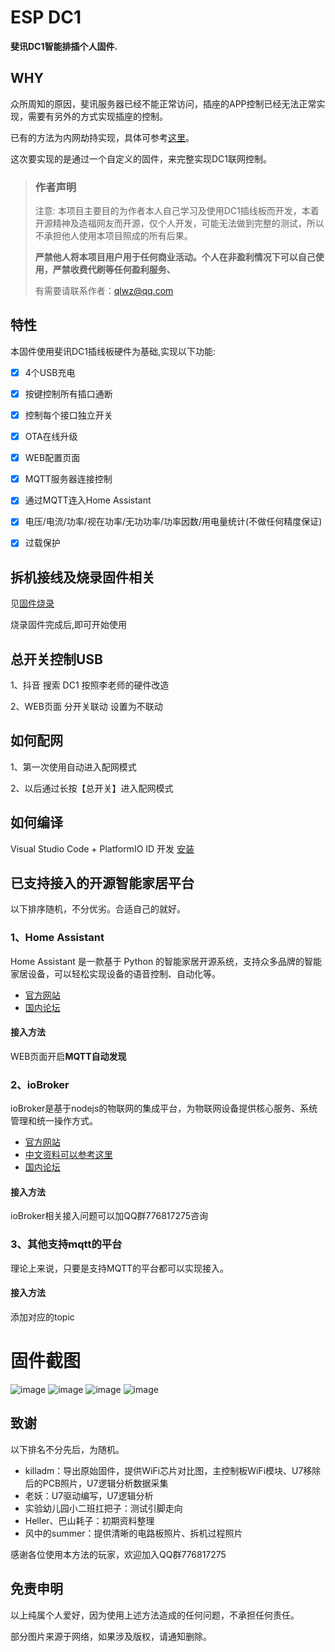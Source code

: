 # ESP DC1
**斐讯DC1智能排插个人固件.**

## WHY
众所周知的原因，斐讯服务器已经不能正常访问，插座的APP控制已经无法正常实现，需要有另外的方式实现插座的控制。

已有的方法为内网劫持实现，具体可参考[这里](https://bbs.hassbian.com/thread-5637-1-1.html)。

这次要实现的是通过一个自定义的固件，来完整实现DC1联网控制。

> ### 作者声明
>
> 注意: 本项目主要目的为作者本人自己学习及使用DC1插线板而开发，本着开源精神及造福网友而开源，仅个人开发，可能无法做到完整的测试，所以不承担他人使用本项目照成的所有后果。
>
> **严禁他人将本项目用户用于任何商业活动。个人在非盈利情况下可以自己使用，严禁收费代刷等任何盈利服务、**
> 
> 有需要请联系作者：qlwz@qq.com


## 特性

本固件使用斐讯DC1插线板硬件为基础,实现以下功能:

- [x] 4个USB充电
- [x] 按键控制所有插口通断
- [x] 控制每个接口独立开关
- [x] OTA在线升级
- [x] WEB配置页面
- [x] MQTT服务器连接控制
- [x] 通过MQTT连入Home Assistant
- [x] 电压/电流/功率/视在功率/无功功率/功率因数/用电量统计(不做任何精度保证)
- [x] 过载保护


## 拆机接线及烧录固件相关

见[固件烧录](固件烧录.md)

烧录固件完成后,即可开始使用

## 总开关控制USB

1、抖音 搜索 DC1 按照李老师的硬件改造

2、WEB页面 分开关联动 设置为不联动

## 如何配网

1、第一次使用自动进入配网模式

2、以后通过长按【总开关】进入配网模式

## 如何编译
Visual Studio Code + PlatformIO ID 开发  [安装](https://www.jianshu.com/p/c36f8be8c87f)

## 已支持接入的开源智能家居平台
以下排序随机，不分优劣。合适自己的就好。

### 1、Home Assistant
Home Assistant 是一款基于 Python 的智能家居开源系统，支持众多品牌的智能家居设备，可以轻松实现设备的语音控制、自动化等。
- [官方网站](https://www.home-assistant.io/)
- [国内论坛](https://bbs.hassbian.com/)

#### 接入方法
WEB页面开启**MQTT自动发现**  

### 2、ioBroker
ioBroker是基于nodejs的物联网的集成平台，为物联网设备提供核心服务、系统管理和统一操作方式。
- [官方网站](http://www.iobroker.net)
- [中文资料可以参考这里](https://doc.iobroker.cn/#/_zh-cn/)
- [国内论坛](https://bbs.iobroker.cn)
#### 接入方法
ioBroker相关接入问题可以加QQ群776817275咨询

### 3、其他支持mqtt的平台
理论上来说，只要是支持MQTT的平台都可以实现接入。

#### 接入方法
添加对应的topic

# 固件截图

![image](http://file.qqlite.cn/esp8266/esp_dc1/file/images/tab1.png)
![image](http://file.qqlite.cn/esp8266/esp_dc1/file/images/tab2.png)
![image](http://file.qqlite.cn/esp8266/esp_dc1/file/images/tab3.png)
![image](http://file.qqlite.cn/esp8266/esp_dc1/file/images/tab4.png)

## 致谢
以下排名不分先后，为随机。
- killadm：导出原始固件，提供WiFi芯片对比图，主控制板WiFi模块、U7移除后的PCB照片，U7逻辑分析数据采集
- 老妖：U7驱动编写，U7逻辑分析
- 实验幼儿园小二班扛把子：测试引脚走向
- Heller、巴山耗子：初期资料整理
- 风中的summer：提供清晰的电路板照片、拆机过程照片

感谢各位使用本方法的玩家，欢迎加入QQ群776817275

## 免责申明
以上纯属个人爱好，因为使用上述方法造成的任何问题，不承担任何责任。

部分图片来源于网络，如果涉及版权，请通知删除。